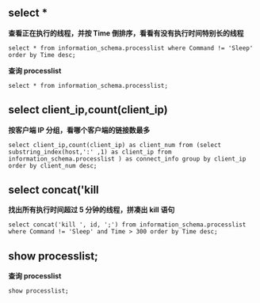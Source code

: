## select *
**查看正在执行的线程，并按 Time 倒排序，看看有没有执行时间特别长的线程**
```
select * from information_schema.processlist where Command != 'Sleep' order by Time desc;
```
**查询 processlist**
```
select * from information_schema.processlist;
```
## select client_ip,count(client_ip)
**按客户端 IP 分组，看哪个客户端的链接数最多**
```
select client_ip,count(client_ip) as client_num from (select substring_index(host,':' ,1) as client_ip from information_schema.processlist ) as connect_info group by client_ip order by client_num desc;
```
## select concat('kill
**找出所有执行时间超过 5 分钟的线程，拼凑出 kill 语句**
```
select concat('kill ', id, ';') from information_schema.processlist where Command != 'Sleep' and Time > 300 order by Time desc;
```
## show processlist;
**查询 processlist**
```
show processlist;
```
